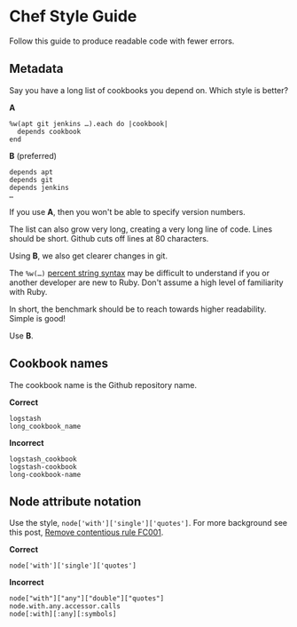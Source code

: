 # Chef Style Guide

Follow this guide to produce readable code with fewer errors.

## Metadata

Say you have a long list of cookbooks you depend on. Which style is better?

**A**

    %w(apt git jenkins …).each do |cookbook|
      depends cookbook
    end

**B** (preferred)

    depends apt
    depends git
    depends jenkins
    …

If you use **A**, then you won't be able to specify version numbers.

The list can also grow very long, creating a very long line of code. Lines should be short. Github cuts off lines at 80 characters.

Using **B**, we also get clearer changes in git.

The `%w(…)` [percent string syntax](http://www.ruby-doc.org/core-2.2.0/doc/syntax/literals_rdoc.html#label-Percent+Strings) may be difficult to understand if you or another developer are new to Ruby. Don't assume a high level of familiarity with Ruby.

In short, the benchmark should be to reach towards higher readability. Simple is good!

Use **B**.

## Cookbook names

The cookbook name is the Github repository name.

**Correct**

    logstash
    long_cookbook_name

**Incorrect**

    logstash_cookbook
    logstash-cookbook
    long-cookbook-name

## Node attribute notation

Use the style, `node['with']['single']['quotes']`. For more background see this post, [Remove contentious rule FC001](https://github.com/acrmp/foodcritic/issues/86).

**Correct**

    node['with']['single']['quotes']

**Incorrect**

    node["with"]["any"]["double"]["quotes"]
    node.with.any.accessor.calls
    node[:with][:any][:symbols]
